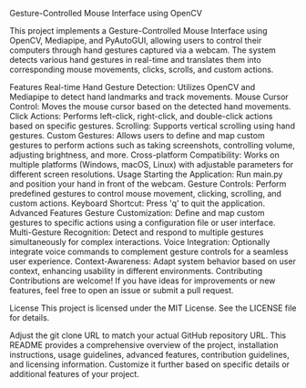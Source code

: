 Gesture-Controlled Mouse Interface using OpenCV

This project implements a Gesture-Controlled Mouse Interface using OpenCV, Mediapipe, and PyAutoGUI, allowing users to control their computers through hand gestures captured via a webcam. The system detects various hand gestures in real-time and translates them into corresponding mouse movements, clicks, scrolls, and custom actions.

Features
Real-time Hand Gesture Detection: Utilizes OpenCV and Mediapipe to detect hand landmarks and track movements.
Mouse Cursor Control: Moves the mouse cursor based on the detected hand movements.
Click Actions: Performs left-click, right-click, and double-click actions based on specific gestures.
Scrolling: Supports vertical scrolling using hand gestures.
Custom Gestures: Allows users to define and map custom gestures to perform actions such as taking screenshots, controlling volume, adjusting brightness, and more.
Cross-platform Compatibility: Works on multiple platforms (Windows, macOS, Linux) with adjustable parameters for different screen resolutions.
Usage
Starting the Application: Run main.py and position your hand in front of the webcam.
Gesture Controls: Perform predefined gestures to control mouse movement, clicking, scrolling, and custom actions.
Keyboard Shortcut: Press 'q' to quit the application.
Advanced Features
Gesture Customization: Define and map custom gestures to specific actions using a configuration file or user interface.
Multi-Gesture Recognition: Detect and respond to multiple gestures simultaneously for complex interactions.
Voice Integration: Optionally integrate voice commands to complement gesture controls for a seamless user experience.
Context-Awareness: Adapt system behavior based on user context, enhancing usability in different environments.
Contributing
Contributions are welcome! If you have ideas for improvements or new features, feel free to open an issue or submit a pull request.

License
This project is licensed under the MIT License. See the LICENSE file for details.

Adjust the git clone URL to match your actual GitHub repository URL. This README provides a comprehensive overview of the project, installation instructions, usage guidelines, advanced features, contribution guidelines, and licensing information. Customize it further based on specific details or additional features of your project.
